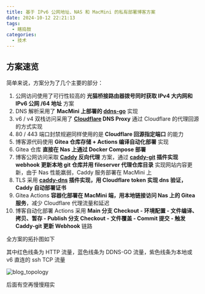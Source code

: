 ```yaml
---
title: 基于 IPv6 公网地址、NAS 和 MacMini 的私有部署博客方案
date: 2024-10-12 22:21:13
tags:
  - 瞎捣鼓
categories:
  - 技术
---
```


## 方案速览

简单来说，方案分为了几个主要的部分：

1. 公网访问使用了可行性较高的 **光猫桥接路由器拨号同时获取 IPv4 大内网和 IPv6 公网 /64 地址** 方案
2. DNS 解析采用了 **MacMini 上部署的 [ddns-go](https://github.com/jeessy2/ddns-go)** 实现
3. v6 / v4 双栈访问采用了 **[Cloudflare](https://cloudflare.com) DNS Proxy** 通过 Cloudflare 的代理回源的方式实现
4. 80 / 443 端口封禁规避同样使用的是 **Cloudflare 回源指定端口** 的能力
5. 博客源代码使用 **Gitea 仓库存储 + Actions 编译自动化部署** 实现
6. Gitea 仓库 **直接在 Nas 上通过 Docker Compose 部署**
7. 博客公网访问采取 **[Caddy](https://github.com/caddyserver/caddy) 反向代理** 方案，通过 **[caddy-git](https://github.com/greenpau/caddy-git) 插件实现 webhook 更新本地 git 仓库并用 fileserver 代理仓库目录** 实现网站内容更新，由于 Nas 性能羸弱，Caddy 服务部署在 MacMini 上
8. TLS 采用 **[caddy-dns](https://github.com/caddy-dns/cloudflare) 插件实现，用 Cloudflare token 实现 dns 验证，Caddy 自动部署证书**
9. Gitea Actions **容器化部署在 MacMini 端，用本地链接访问 Nas 上的 Gitea 服务**，减少 Cloudflare 代理流量和延迟
10. 博客自动化部署 Actions 采用 **Main 分支 Checkout - 环境配置 - 文件编译、拷贝、暂存 - Publish 分支 Checkout - 文件覆盖 - Commit 提交 - 触发 Caddy-git 更新 Webhook** 链路

全方案的拓扑图如下

其中红色线条为 HTTP 流量，蓝色线条为 DDNS-GO 流量，紫色线条为本地或 v6 直连的 ssh TCP 流量

![blog_topology](blog_topology.png)

后面有空再慢慢翔实
